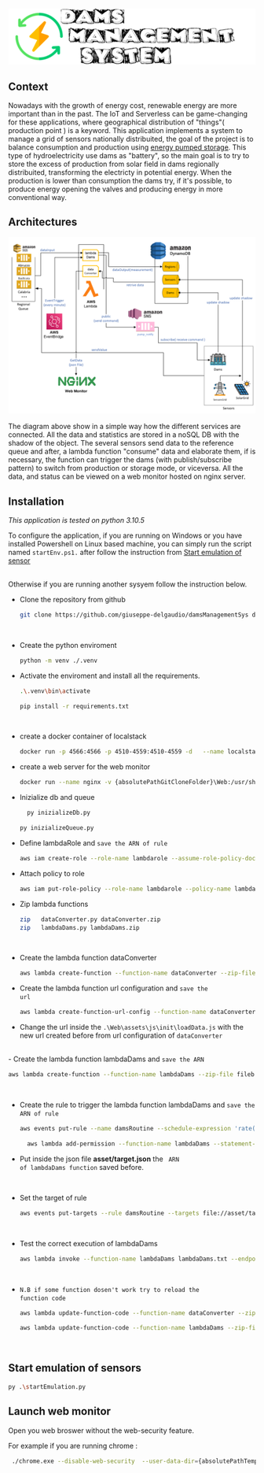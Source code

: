 ![Dams Management System Logo](./Web/images/logoWB.png)

## Context

Nowadays with the growth of energy cost, renewable energy are more important than in the past. The IoT and Serverless can be game-changing for these applications, where geographical distribution of "things"( production point ) is a keyword.
This application implements a system to manage a grid of sensors nationally distribuited, the goal of the project is to balance consumption and production using [energy pumped storage](https://en.wikipedia.org/wiki/Pumped-storage_hydroelectricity). This type of hydroelectricity use dams as "battery", so the main goal is to try to store the excess of production from solar field in dams regionally distribuited, transforming the electricty in potential energy. When the production is lower than consumption the dams try, if it's possible, to produce energy opening the valves and producing energy in more conventional way.

## Architectures
![Architecture images](./Web/images/ServerlessArch.png)

The diagram above show in a simple way how the different services are connected.
All the data and statistics are stored in a noSQL DB with the shadow of the object. The several sensors send data to the reference queue and after, a lambda function "consume" data and elaborate them, if is necessary, the function can trigger the dams (with publish/subscribe pattern) to switch from production or storage mode, or viceversa. All the data, and status can be viewed on a web monitor hosted on nginx server.

## Installation

<i>This application is tested on python 3.10.5</i>

To configure the application, if you are running on Windows or you have installed Powershell on Linux based machine, you can simply run the script named <code>startEnv.ps1.</code> after follow the instruction from [Start emulation of sensor ](#start-emulation-of-sensors)

<br>
Otherwise if you are running another sysyem follow the instruction below.

- Clone the repository from github
  
  ```bash
  git clone https://github.com/giuseppe-delgaudio/damsManagementSys damsSys
  ```

<br>

- Create the python enviroment
  
  ```bash 
  python -m venv ./.venv 
  ```

- Activate the enviroment and install all the requirements.

  ```bash
  .\.venv\bin\activate
  ```


  ```bash
  pip install -r requirements.txt
  ```
<br>


- create a docker container of localstack 
  ```bash
  docker run -p 4566:4566 -p 4510-4559:4510-4559 -d   --name localstack localstack/localstack
  ```
- create a web server for the web monitor 
  ```bash
  docker run --name nginx -v {absolutePathGitCloneFolder}\Web:/usr/share/nginx/html:ro -d -p 8080:80 nginx:stable-alpine
  ```
- Inizialize db and queue
  
  ```bash
    py inizializeDb.py
  ```

  ```bash
  py inizializeQueue.py
  ```

- Define lambdaRole and <code>save the ARN of rule</code>
  ```bash
  aws iam create-role --role-name lambdarole --assume-role-policy-document file://policy/role_policy.json --query 'Role.Arn' --endpoint-url=http://localhost:4566
  ```
- Attach policy to role
  ```bash
  aws iam put-role-policy --role-name lambdarole --policy-name lambdapolicy --policy-document file://policy/policy.json --endpoint-url=http://localhost:4566

  ```
- Zip lambda functions
  ```bash
  zip   dataConverter.py dataConverter.zip
  zip   lambdaDams.py lambdaDams.zip
  ```
  <br>
- Create the lambda function dataConverter
  ```bash
  aws lambda create-function --function-name dataConverter --zip-file fileb://dataConverter.zip --handler dataConverter.lambda_handler --runtime python3.6 --role {insertTheLambdaRoleARN} --endpoint-url=http://localhost:4566
  ```
- Create the lambda function url configuration and <code>save the url</code>
  ```bash
  aws lambda create-function-url-config --function-name dataConverter --auth-type NONE --cors AllowCredentials=true,AllowMethods=*,AllowOrigins=*,AllowHeaders=*,MaxAge=600,ExposeHeaders=* --endpoint-url=http://localhost:4566
  ``` 
- Change the url inside the <code>.\Web\assets\js\init\loadData.js</code> with the new url created before from url configuration of <code>dataConverter</code>
<br>
- Create the lambda function lambdaDams and <code>save the ARN</code>

  ```bash
  aws lambda create-function --function-name lambdaDams --zip-file fileb://lambdaDams.zip --handler lambdaDams.lambda_handler --runtime python3.6 --role {insertTheLambdaRoleARN} --endpoint-url=http://localhost:4566
  ``` 
<br>

- Create the rule to trigger the lambda function lambdaDams and <code>save the ARN of rule</code>
  
  ```bash
  aws events put-rule --name damsRoutine --schedule-expression 'rate(1 minutes)' --endpoint-url=http://localhost:4566
  ```

  ```bash
    aws lambda add-permission --function-name lambdaDams --statement-id actionRoutine --action 'lambda:InvokeFunction' --principal events.amazonaws.com --source-arn {insertTheARNofRule} --endpoint-url=http://localhost:4566
  ```

- Put inside the json file <b>asset/target.json</b> the <code> ARN of lambdaDams function</code> saved before.

<br>

- Set the target of rule 

  ```bash
  aws events put-targets --rule damsRoutine --targets file://asset/target.json  --endpoint-url=http://localhost:4566
  ```
<br>

- Test the correct execution of lambdaDams  

  ```bash
  aws lambda invoke --function-name lambdaDams lambdaDams.txt --endpoint-url http://localhost:4566
  ```

<br>

- <code>N.B if some function dosen't work try to reload the function code</code>

  ```bash
  aws lambda update-function-code --function-name dataConverter --zip-file fileb://dataConverter.zip --endpoint-url=http://localhost:4566
  ```

  ```bash
  aws lambda update-function-code --function-name lambdaDams --zip-file fileb://lambdaDams.zip --endpoint-url=http://localhost:4566
  ```
<br>

## Start emulation of sensors 
 

```bash
py .\startEmulation.py
```

## Launch web monitor

Open you web broswer without the web-security feature.

For example if you are running chrome : 
```bash
 ./chrome.exe --disable-web-security  --user-data-dir={absolutePathTemp} "http://localhost:8080/"
```


